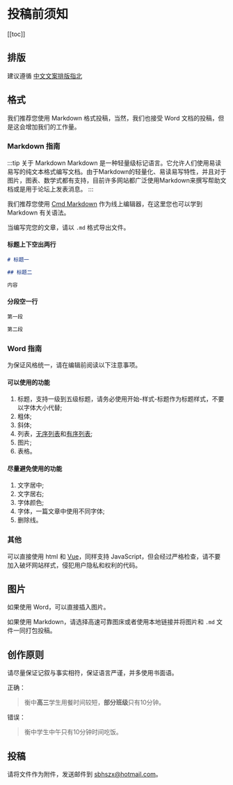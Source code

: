 # 投稿前须知

[[toc]]

## 排版

建议遵循 [中文文案排版指北](./chinese-copywriting-guidelines.md)

## 格式

我们推荐您使用 Markdown 格式投稿，当然，我们也接受 Word 文档的投稿，但是这会增加我们的工作量。
### Markdown 指南

:::tip 关于 Markdown
Markdown 是一种轻量级标记语言。它允许人们使用易读易写的纯文本格式编写文档。由于Markdown的轻量化、易读易写特性，并且对于图片，图表、数学式都有支持，目前许多网站都广泛使用Markdown来撰写帮助文档或是用于论坛上发表消息。
:::

我们推荐您使用 [Cmd Markdown](https://www.zybuluo.com/mdeditor) 作为线上编辑器，在这里您也可以学到 Markdown 有关语法。

当编写完您的文章，请以 `.md` 格式导出文件。

#### 标题上下空出两行

```markdown
# 标题一

## 标题二

内容
```

#### 分段空一行

```markdown
第一段

第二段
```

### Word 指南

为保证风格统一，请在编辑前阅读以下注意事项。

#### 可以使用的功能

1. 标题，支持一级到五级标题，请务必使用开始-样式-标题作为标题样式，不要以字体大小代替;
2. 粗体;
3. 斜体;
4. 列表，[无序列表](./explanation.md#无序列表)和[有序列表](./explanation.md#有序列表);
5. 图片;
6. 表格。

#### 尽量避免使用的功能

1. 文字居中;
2. 文字居右;
3. 字体颜色;
4. 字体，一篇文章中使用不同字体;
5. 删除线。

### 其他

可以直接使用 html 和 [Vue](https://www.vuepress.cn/guide/using-vue.html#%E6%A8%A1%E6%9D%BF%E8%AF%AD%E6%B3%95)，同样支持 JavaScript，但会经过严格检查，请不要加入破坏网站样式，侵犯用户隐私和权利的代码。




## 图片

如果使用 Word，可以直接插入图片。

如果使用 Markdown，请选择高速可靠图床或者使用本地链接并将图片和 `.md` 文件一同打包投稿。
## 创作原则

请尽量保证记叙与事实相符，保证语言严谨，并多使用书面语。

正确：

> 衡中**高三**学生用餐时间较短，**部分班级**只有10分钟。

错误： 

> 衡中学生中午只有10分钟时间吃饭。

## 投稿

请将文件作为附件，发送邮件到 [sbhszx@hotmail.com](mailto:sbhszx@hotmail.com)。